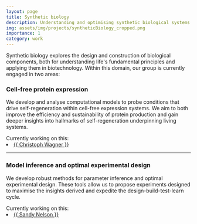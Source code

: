 ```yaml
---
layout: page
title: Synthetic biology
description: Understanding and optimising synthetic biological systems
img: assets/img/projects/syntheticBiology_cropped.png
importance: 1
category: work
---
```


Synthetic biology explores the design and construction of biological components, both for understanding life's 
fundamental principles and applying them in biotechnology. Within this domain, our group is currently engaged in two 
areas:

### Cell-free protein expression

We develop and analyse computational models to probe conditions that drive self-regeneration within cell-free 
expression systems. We aim to both improve the efficiency and sustainability of protein production and gain deeper 
insights into hallmarks of self-regeneration underpinning living systems.

<div>
<span> Currently working on this: </span>
  <li class="tab"><a href="/people/christophWagner/">{{ Christoph Wagner }}</a></li>
</div>

--------

### Model inference and optimal experimental design

We develop robust methods for parameter inference and optimal experimental design. These tools allow us to propose 
experiments designed to maximise the insights derived and expedite the design-build-test-learn cycle.

<div>
<span> Currently working on this: </span>
  <li class="tab"><a href="/people/sandyNelson/">{{ Sandy Nelson }}</a></li>
</div>